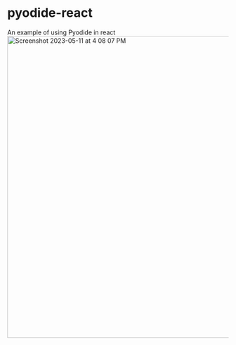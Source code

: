 # pyodide-react
An example of using Pyodide in react
<img width="689" alt="Screenshot 2023-05-11 at 4 08 07 PM" src="https://github.com/aqemery/pyodide-react/assets/2616927/cf02b4e4-740b-4d7b-96cb-c0f29e7b411d">
